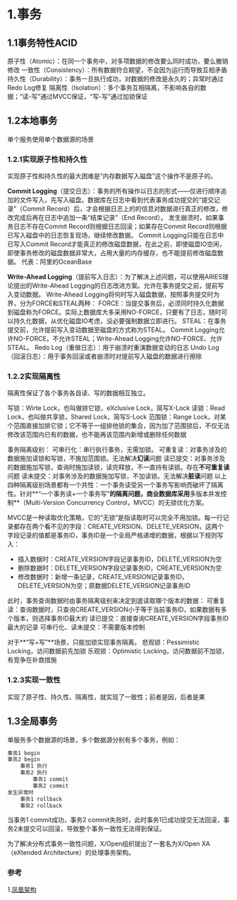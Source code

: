 # 1.事务

## 1.1事务特性ACID

原子性（Atomic）：在同一个事务中，对多项数据的修改要么同时成功，要么撤销修改
一致性（Consistency）：所有数据符合期望，不会因为运行而导致互相矛盾
持久性（Durability）：事务一旦执行成功，对数据的修改是永久的；异常时通过Redo Log修复
隔离性（Isolation）：多个事务互相隔离，不影响各自的数据；“读-写”通过MVCC保证，“写-写”通过加锁保证

## 1.2本地事务

单个服务使用单个数据源的场景

### 1.2.1实现原子性和持久性

实现原子性和持久性的最大困难是“内存数据写入磁盘”这个操作不是原子的。

**Commit Logging**（提交日志）：事务的所有操作以日志的形式——仅进行顺序追加的文件写入，先写入磁盘。数据库在日志中看到代表事务成功提交的“提交记录”（Commit Record）后，才会根据日志上的的信息对数据进行真正的修改，修改完成后再在日志中追加一条“结束记录”（End Record）。
发生崩溃时，如果事务日志不存在Commit Record则根据日志回滚；如果存在Commit Record则根据已写入磁盘中的日志恢复现场，继续修改数据。
Commit Logging只能在日志中已写入Commit Record才能真正的修改磁盘数据，在此之前，即使磁盘IO空闲，即使事务修改的磁盘数据非常大，占用大量的内存缓存，也不能提前修改磁盘数据。
代表：阿里的OceanBase

**Write-Ahead Logging**（提前写入日志）：为了解决上述问题，可以使用ARIES理论提出的Write-Ahead Logging的日志改进方案。允许在事务提交之前，提前写入变动数据。
Write-Ahead Logging将何时写入磁盘数据，按照事务提交时为界，分为FORCE和STEAL两种：
FORCE：当提交事务后，必须同时持久化数据到磁盘称为FORCE。实际上数据库大多采用NO-FORCE，只要有了日志，随时可以持久化数据，从优化磁盘IO考虑，没必要强制数据立即进行。
STEAL：在事务提交前，允许提前写入变动数据至磁盘的方式称为STEAL。
Commit Logging允许NO-FORCE，不允许STEAL；Write-Ahead Logging允许NO-FORCE、允许STEAL。
Redo Log（重做日志）：用于崩溃时重演数据变动的日志
 Undo Log（回滚日志）：用于事务回滚或者崩溃时对提前写入磁盘的数据进行擦除

### 1.2.2实现隔离性

隔离性保证了各个事务各自读、写的数据相互独立。

写锁：Wirte Lock，也叫做排它锁，eXclusive Lock，简写X-Lock
读锁：Read Lock，也叫做共享锁，Shared Lock，简写S-Lock
范围锁：Range Lock，对某个范围直接加排它锁；它不等于一组排他锁的集合，因为加了范围锁后，不仅无法修改该范围内已有的数据，也不能再该范围内新增或删除任何数据

事务隔离级别：
可串行化：串行执行事务，无需加锁。
可重复读：对事务涉及的数据施加读锁和写锁，不施加范围锁。无法解决**幻读**问题
读已提交：对事务涉及的数据施加写锁，查询时施加读锁，读完释放，不一直持有读锁。存在**不可重复读**问题
读未提交：对事务涉及的数据施加写锁，不加读锁。无法解决**脏读**问题
以上四种隔离级别场景都有一个共性：一个事务读受另一个事务写影响而破坏了隔离性。针对**“一个事务读+一个事务写”**的隔离问题，商业数据库采用**多版本并发控制**（Multi-Version Concurrency Control，MVCC）的无锁优化方案。

MVCC是一种读取优化策略，它的“无锁”是指读取时可以完全不用加锁。每一行记录都存在两个看不见的字段：CREATE_VERSION、DELETE_VERSION，这两个字段记录的值都是事务ID，事务ID是一个全局严格递增的数据，根据以下规则写入：

- 插入数据时：CREATE_VERSION字段记录事务ID，DELETE_VERSION为空
- 删除数据时：DELETE_VERSION字段记录事务ID，CREATE_VERSION为空
- 修改数据时：新增一条记录，CREATE_VERSION记录事务ID，DELETE_VERSION为空；原数据DELETE_VERSION记录事务ID

此时，事务查询数据时由事务隔离级别来决定到底读取哪个版本的数据：
可重复读：查询数据时，只查询CREATE_VERSION小于等于当前事务ID，如果数据有多个版本，则选择事务ID最大的
读已提交：直接查询CREATE_VERSION字段事务ID最大的记录
可串行化、读未提交：不需要版本控制

对于**“写+写”**场景，只能加锁实现事务隔离。
悲观锁：Pessimistic Locking，访问数据前先加锁
乐观锁：Optimistic Locking，访问数据前不加锁，有竞争在补救措施

### 1.2.3实现一致性

实现了原子性、持久性、隔离性，就实现了一致性；前者是因，后者是果

## 1.3全局事务

单服务多个数据源的场景，多个数据源分别有多个事务，例如：

```tex
事务1 begin
事务2 begin
	事务1 执行
	事务2 执行
		事务1 commit
		事务2 commit
发生异常时
	事务1 rollback
	事务2 rollback
```

当事务1 commit成功，事务2 commit失败时，此时事务1已成功提交无法回滚，事务2未提交可以回滚，导致整个事务一致性无法得到保证。

为了解决分布式事务一致性问题，X/Open组织提出了一套名为X/Open XA（eXtended Architecture）的处理事务架构。



### 参考

1.[凤凰架构](https://icyfenix.cn/)